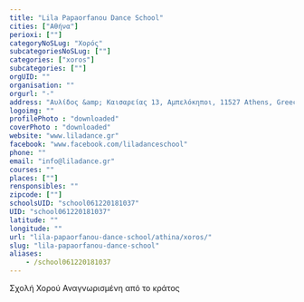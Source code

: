 ```yaml
---
title: "Lila Papaorfanou Dance School"
cities: ["Αθήνα"]
perioxi: [""]
categoryNoSLug: "Χορός"
subcategoriesNoSLug: [""]
categories: ["xoros"]
subcategories: [""]
orgUID: ""
organisation: ""
orgurl: "-"
address: "Αυλίδος &amp; Καισαρείας 13, Αμπελόκηποι, 11527 Athens, Greece"
logoimg: ""
profilePhoto : "downloaded"
coverPhoto : "downloaded"
website: "www.liladance.gr"
facebook: "www.facebook.com/liladanceschool"
phone: ""
email: "info@liladance.gr"
courses: ""
places: [""]
rensponsibles: ""
zipcode: [""]
schoolsUID: "school061220181037"
UID: "school061220181037"
latitude: ""
longitude: ""
url: "lila-papaorfanou-dance-school/athina/xoros/"
slug: "lila-papaorfanou-dance-school"
aliases:
    - /school061220181037
---
```





Σχολή Χορού Αναγνωρισμένη από το κράτος